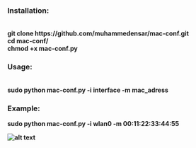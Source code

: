 <h3>Installation:</h3><br>
<b>git clone https://github.com/muhammedensar/mac-conf.git<br>
cd mac-conf/<br>
chmod +x mac-conf.py<br>
</b>

<h3>Usage:</h3><br>
<b>sudo python mac-conf.py -i interface -m mac_adress<br><b>
<h3>Example:<br></h3>
<b>sudo python mac-conf.py -i wlan0 -m 00:11:22:33:44:55<br></b>

![alt text](https://imguploads.net/images/2020/07/30/Screenshot-from-2020-07-30-15-10-41.png)
